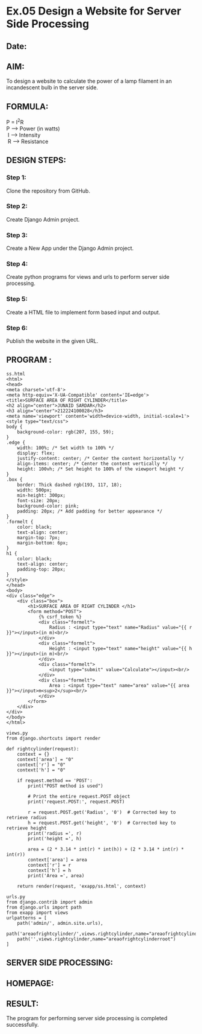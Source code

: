 # Ex.05 Design a Website for Server Side Processing
## Date:

## AIM:
 To design a website to calculate the power of a lamp filament in an incandescent bulb in the server side. 


## FORMULA:
P = I<sup>2</sup>R
<br> P --> Power (in watts)
<br> I --> Intensity
<br> R --> Resistance

## DESIGN STEPS:

### Step 1:
Clone the repository from GitHub.

### Step 2:
Create Django Admin project.

### Step 3:
Create a New App under the Django Admin project.

### Step 4:
Create python programs for views and urls to perform server side processing.

### Step 5:
Create a HTML file to implement form based input and output.

### Step 6:
Publish the website in the given URL.

## PROGRAM :
```
ss.html
<html>
<head>
<meta charset='utf-8'>
<meta http-equiv='X-UA-Compatible' content='IE=edge'>
<title>SURFACE AREA OF RIGHT CYLINDER</title>
<h2 align="center">JUNAID SARDAR</h2>
<h3 align="center">212224100028</h3>
<meta name='viewport' content='width=device-width, initial-scale=1'>
<style type="text/css">
body {
    background-color: rgb(207, 155, 59);
}
.edge {
    width: 100%; /* Set width to 100% */
    display: flex;
    justify-content: center; /* Center the content horizontally */
    align-items: center; /* Center the content vertically */
    height: 100vh; /* Set height to 100% of the viewport height */
}
.box {
    border: Thick dashed rgb(193, 117, 18);
    width: 500px;
    min-height: 300px;
    font-size: 20px;
    background-color: pink;
    padding: 20px; /* Add padding for better appearance */
}
.formelt {
    color: black;
    text-align: center;
    margin-top: 7px;
    margin-bottom: 6px;
}
h1 {
    color: black;
    text-align: center;
    padding-top: 20px;
}
</style>
</head>
<body>
<div class="edge">
    <div class="box">
        <h1>SURFACE AREA OF RIGHT CYLINDER </h1>
        <form method="POST">
            {% csrf_token %}
            <div class="formelt">
                Radius : <input type="text" name="Radius" value="{{ r }}"></input>(in m)<br/>
            </div>
            <div class="formelt">
                Height : <input type="text" name="height" value="{{ h }}"></input>(in m)<br/>
            </div>
            <div class="formelt">
                <input type="submit" value="Calculate"></input><br/>
            </div>
            <div class="formelt">
                Area : <input type="text" name="area" value="{{ area }}"></input>m<sup>2</sup><br/>
            </div>
        </form>
    </div>
</div>
</body>
</html>

views.py
from django.shortcuts import render

def rightcylinder(request):
    context = {}
    context['area'] = "0"
    context['r'] = "0"
    context['h'] = "0"
    
    if request.method == 'POST':
        print("POST method is used")
        
        # Print the entire request.POST object
        print('request.POST:', request.POST)
        
        r = request.POST.get('Radius', '0')  # Corrected key to retrieve radius
        h = request.POST.get('height', '0')  # Corrected key to retrieve height
        print('radius =', r)
        print('height =', h)
        
        area = (2 * 3.14 * int(r) * int(h)) + (2 * 3.14 * int(r) * int(r))
        context['area'] = area
        context['r'] = r
        context['h'] = h
        print('Area =', area)
    
    return render(request, 'exapp/ss.html', context)

urls.py
from django.contrib import admin
from django.urls import path
from exapp import views
urlpatterns = [
    path('admin/', admin.site.urls),
    path('areaofrightcylinder/',views.rightcylinder,name="areaofrightcylinder"),
    path('',views.rightcylinder,name="areaofrightcylinderroot")
]
```

## SERVER SIDE PROCESSING:


## HOMEPAGE:


## RESULT:
The program for performing server side processing is completed successfully.
